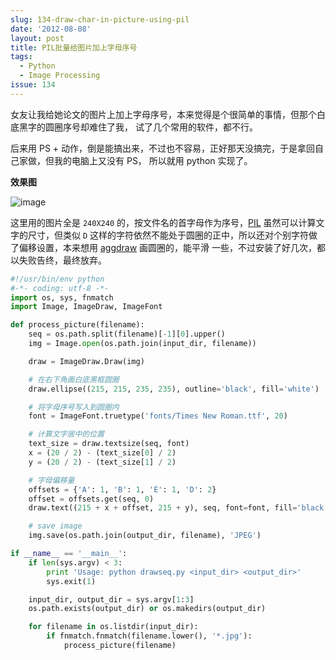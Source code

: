 ```yaml
---
slug: 134-draw-char-in-picture-using-pil
date: '2012-08-08'
layout: post
title: PIL批量给图片加上字母序号
tags:
  - Python
  - Image Processing
issue: 134
---
```


女友让我给她论文的图片上加上字母序号，本来觉得是个很简单的事情，但那个白底黑字的圆圈序号却难住了我，
试了几个常用的软件，都不行。

后来用 PS + 动作，倒是能搞出来，不过也不容易，正好那天没搞完，于是拿回自己家做，但我的电脑上又没有 PS，
所以就用 python 实现了。

**效果图**

![image](https://github.com/greatghoul/greatghoul.github.io/assets/208966/b37160d6-67c9-4330-b47d-efacbc73dd1d)


这里用的图片全是 `240X240` 的，按文件名的首字母作为序号，[PIL][1] 虽然可以计算文字的尺寸，但类似 `D` 
这样的字符依然不能处于圆圈的正中，所以还对个别字符做了偏移设置，本来想用 [aggdraw][2] 画圆圈的，能平滑
一些，不过安装了好几次，都以失败告终，最终放弃。

```py
#!/usr/bin/env python
#-*- coding: utf-8 -*-
import os, sys, fnmatch
import Image, ImageDraw, ImageFont

def process_picture(filename):
    seq = os.path.split(filename)[-1][0].upper()
    img = Image.open(os.path.join(input_dir, filename))

    draw = ImageDraw.Draw(img)

    # 在右下角画白底黑框圆圈
    draw.ellipse((215, 215, 235, 235), outline='black', fill='white')

    # 将字母序号写入到圆圈内
    font = ImageFont.truetype('fonts/Times New Roman.ttf', 20)

    # 计算文字居中的位置
    text_size = draw.textsize(seq, font)
    x = (20 / 2) - (text_size[0] / 2)
    y = (20 / 2) - (text_size[1] / 2)

    # 字母偏移量
    offsets = {'A': 1, 'B': 1, 'E': 1, 'D': 2}
    offset = offsets.get(seq, 0)
    draw.text((215 + x + offset, 215 + y), seq, font=font, fill='black')

    # save image
    img.save(os.path.join(output_dir, filename), 'JPEG')

if __name__ == '__main__':
    if len(sys.argv) < 3:
        print 'Usage: python drawseq.py <input_dir> <output_dir>'
        sys.exit(1)

    input_dir, output_dir = sys.argv[1:3] 
    os.path.exists(output_dir) or os.makedirs(output_dir)

    for filename in os.listdir(input_dir):
        if fnmatch.fnmatch(filename.lower(), '*.jpg'):
            process_picture(filename)
```

[1]: http://www.pythonware.com/products/pil/
[2]: http://effbot.org/zone/pythondoc-aggdraw.htm
